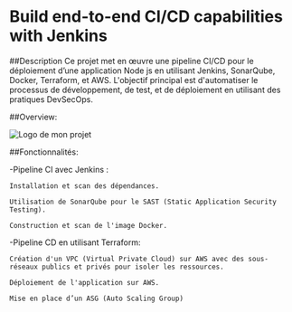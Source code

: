 # Build end-to-end CI/CD capabilities with Jenkins 
##Description
Ce projet met en œuvre une pipeline CI/CD pour le déploiement d’une application Node js  en utilisant Jenkins, SonarQube, Docker, Terraform, et AWS. L'objectif principal est d'automatiser le processus de développement, de test, et de déploiement en utilisant des pratiques DevSecOps.


##Overview:

![Logo de mon projet](./images/Untitled-2024-12-13-1430.excalidraw.png)

##Fonctionnalités:

-Pipeline CI avec Jenkins :

    Installation et scan des dépendances.

    Utilisation de SonarQube pour le SAST (Static Application Security Testing).

    Construction et scan de l'image Docker.

-Pipeline CD en utilisant Terraform:

    Création d'un VPC (Virtual Private Cloud) sur AWS avec des sous-réseaux publics et privés pour isoler les ressources.

    Déploiement de l'application sur AWS.

    Mise en place d’un ASG (Auto Scaling Group) 


